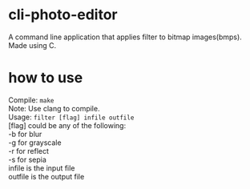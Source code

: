 # cli-photo-editor  
A command line application that applies filter to bitmap images(bmps). Made using C.  

# how to use  
Compile: `make`  
Note: Use clang to compile.  
Usage: `filter [flag] infile outfile`  
[flag] could be any of the following:  
 -b for blur  
 -g for grayscale  
 -r for reflect  
 -s for sepia  
infile is the input file  
outfile is the output file
